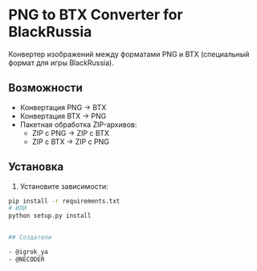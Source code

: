 # PNG to BTX Converter for BlackRussia

Конвертер изображений между форматами PNG и BTX (специальный формат для игры BlackRussia).

## Возможности
- Конвертация PNG → BTX
- Конвертация BTX → PNG
- Пакетная обработка ZIP-архивов:
  - ZIP с PNG → ZIP с BTX
  - ZIP с BTX → ZIP с PNG

## Установка
1. Установите зависимости:
```bash
pip install -r requirements.txt
# ИЛИ
python setup.py install


## Создатели

- @igrok_ya
- @NECODER